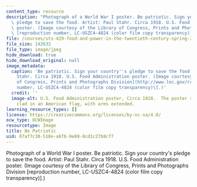 ```yaml
---
content_type: resource
description: "Photograph of a World War I poster. Be patriotic. Sign your country's\
  \ pledge to save the food. Artist: Paul Stahr. Circa 1918. U.S. Food Administration\
  \ poster. (Image courtesy of the Library of Congress, Prints and Photographs Division\
  \ [reproduction number, LC-USZC4-4824 (color film copy transparency)].)\r\n"
file: /courses/sts-429-food-and-power-in-the-twentieth-century-spring-2005/07af7c30518ea6fb9e698cd1c27b8cf7_sts-429s05.jpg
file_size: 142633
file_type: image/jpeg
hide_download: true
hide_download_original: null
image_metadata:
  caption: 'Be patriotic. Sign your country''s pledge to save the food. Artist: Paul
    Stahr. Circa 1918. U.S. Food Administration poster. (Image courtesy of the [Library
    of Congress, Prints and Photographs Division](http://www.loc.gov/rr/print) \[reproduction
    number, LC-USZC4-4824 (color film copy transparency)\].)'
  credit: ''
  image-alt: U.S. Food Administration poster, Circa 1918.  The poster shows a woman
    clad in an American flag, with arms extended.
learning_resource_types: []
license: https://creativecommons.org/licenses/by-nc-sa/4.0/
ocw_type: OCWImage
resourcetype: Image
title: Be Patriotic
uid: 07af7c30-518e-a6fb-9e69-8cd1c27b8cf7
---
```

Photograph of a World War I poster. Be patriotic. Sign your country's pledge to save the food. Artist: Paul Stahr. Circa 1918. U.S. Food Administration poster. (Image courtesy of the Library of Congress, Prints and Photographs Division [reproduction number, LC-USZC4-4824 (color film copy transparency)].)
